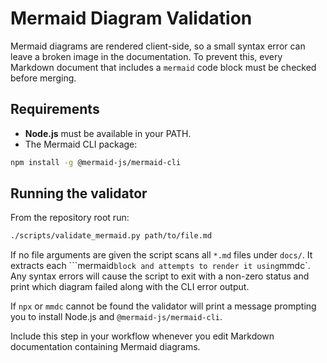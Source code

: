 # Mermaid Diagram Validation

Mermaid diagrams are rendered client-side, so a small syntax error can leave a broken image in the documentation. To prevent this, every Markdown document that includes a `mermaid` code block must be checked before merging.

## Requirements

- **Node.js** must be available in your PATH.
- The Mermaid CLI package:

```bash
npm install -g @mermaid-js/mermaid-cli
```

## Running the validator

From the repository root run:

```bash
./scripts/validate_mermaid.py path/to/file.md
```

If no file arguments are given the script scans all `*.md` files under `docs/`.
It extracts each ```mermaid` block and attempts to render it using `mmdc`.
Any syntax errors will cause the script to exit with a non-zero status and print which diagram failed along with the CLI error output.

If `npx` or `mmdc` cannot be found the validator will print a message prompting you to install Node.js and `@mermaid-js/mermaid-cli`.

Include this step in your workflow whenever you edit Markdown documentation containing Mermaid diagrams.
